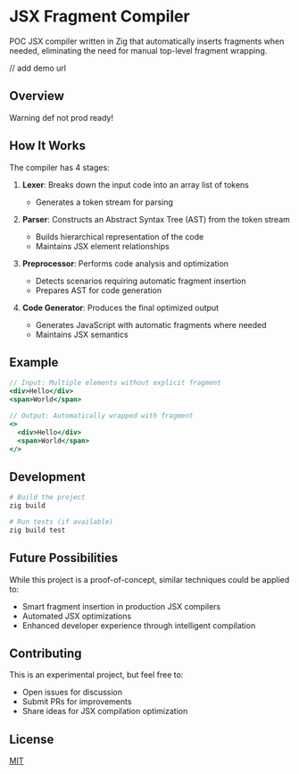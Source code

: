 # JSX Fragment Compiler

POC JSX compiler written in Zig that automatically inserts fragments when needed, eliminating the need for manual top-level fragment wrapping.

// add demo url

## Overview

Warning def not prod ready!

## How It Works

The compiler has 4 stages:

1. **Lexer**: Breaks down the input code into an array list of tokens
   - Generates a token stream for parsing

2. **Parser**: Constructs an Abstract Syntax Tree (AST) from the token stream
   - Builds hierarchical representation of the code
   - Maintains JSX element relationships

3. **Preprocessor**: Performs code analysis and optimization
   - Detects scenarios requiring automatic fragment insertion
   - Prepares AST for code generation

4. **Code Generator**: Produces the final optimized output
   - Generates JavaScript with automatic fragments where needed
   - Maintains JSX semantics

## Example

```jsx
// Input: Multiple elements without explicit fragment
<div>Hello</div>
<span>World</span>

// Output: Automatically wrapped with fragment
<>
  <div>Hello</div>
  <span>World</span>
</>
```

## Development

```bash
# Build the project
zig build

# Run tests (if available)
zig build test
```

## Future Possibilities

While this project is a proof-of-concept, similar techniques could be applied to:
- Smart fragment insertion in production JSX compilers
- Automated JSX optimizations
- Enhanced developer experience through intelligent compilation

## Contributing

This is an experimental project, but feel free to:
- Open issues for discussion
- Submit PRs for improvements
- Share ideas for JSX compilation optimization

## License
[MIT](LICENSE)
